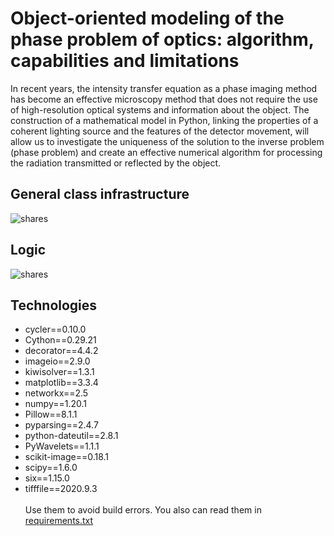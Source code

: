 # Object-oriented modeling of the phase problem of optics: algorithm, capabilities and limitations <br/>
In recent years, the intensity transfer equation as a phase imaging method has become an effective microscopy method that does not require the use of high-resolution optical systems and information about the object. The construction of a mathematical model in Python, linking the properties of a coherent lighting source and the features of the detector movement, will allow us to investigate the uniqueness of the solution to the inverse problem (phase problem) and create an effective numerical algorithm for processing the radiation transmitted or reflected by the object.
## General class infrastructure
![shares](https://user-images.githubusercontent.com/54303323/111208557-f46c4380-85db-11eb-88c3-da4169aea3c0.jpg)
## Logic
![shares](https://user-images.githubusercontent.com/54303323/107850653-06a86580-6e15-11eb-8910-3854b2d798df.jpg)
## Technologies 
- cycler==0.10.0
- Cython==0.29.21
- decorator==4.4.2
- imageio==2.9.0
- kiwisolver==1.3.1
- matplotlib==3.3.4
- networkx==2.5
- numpy==1.20.1
- Pillow==8.1.1
- pyparsing==2.4.7
- python-dateutil==2.8.1
- PyWavelets==1.1.1
- scikit-image==0.18.1
- scipy==1.6.0
- six==1.15.0
- tifffile==2020.9.3 <br/><br/>
Use them to avoid build errors. You also can read them in [requirements.txt](https://github.com/megamott/TIE/blob/master/requirements.txt)
